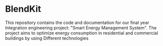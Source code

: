 # BlendKit
This repository contains the code and documentation for our final year Integration engineering project: "Smart Energy Management System". The project aims to optimize energy consumption in residential and commercial buildings by using Different technologies

